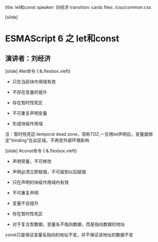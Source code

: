 title: let和const
speaker: 刘经济
transition: cards
files: /css/common.css

[slide]

# ESMAScript 6 之 let和const
## 演讲者：刘经济



[slide]
#let命令 {:&.flexbox.vleft}

* 只在当前块作用域有效

* 不存在变量的提升

* 存在暂时性死区

* 不可重复声明变量

* 形成块级作用域

注：暂时性死区:temporal dead zone，简称TDZ,一旦用let声明后，变量就绑定"binding"在此区域，不再受外部环境影响

[slide]
#const命令 {:&.flexbox.vleft}

+ 声明常量，不可修改

+ 声明必须立即赋值，不可留到以后赋值

+ 只在声明的块级作用域内有效

+ 不可重复声明

+ 变量不会提升

+ 存在暂时性死区

+ 对于复合型数据，变量名不指向数据，而是指向数据的地址

const只是保证变量名指向的地址不变，并不保证该地址的数据不变
